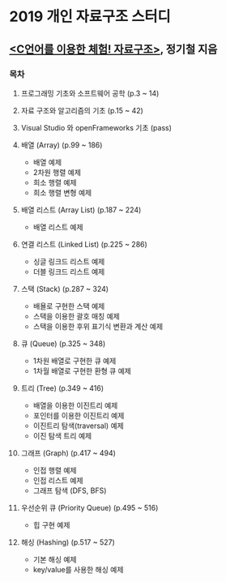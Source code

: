 # 2019 개인 자료구조 스터디

## [<C언어를 이용한 체험! 자료구조>](http://shopping.interpark.com/product/productInfo.do?prdNo=5908774339&dispNo=016001&bizCd=P01397&NaPm=ct%3Dk4pk6kw8%7Cci%3D5bc797ca6a761f88f67a699cbb984748db3f603c%7Ctr%3Dslsl%7Csn%3D3%7Chk%3Db60635d37d81e7da796772a03701506e6d0c7cc7&utm_medium=affiliate&utm_source=naver&utm_campaign=shop_p11714_p01397&utm_content=price_comparison), 정기철 지음

### 목차

1. 프로그래밍 기초와 소프트웨어 공학 (p.3 ~ 14)

2. 자료 구조와 알고리즘의 기초 (p.15 ~ 42)

3. Visual Studio 와 openFrameworks 기초 (pass)

4. 배열 (Array) (p.99 ~ 186)
   - 배열 예제
   - 2차원 행렬 예제
   - 희소 행렬 예제
   - 희소 행렬 변형 예제

5. 배열 리스트 (Array List) (p.187 ~ 224)
   - 배열 리스트 예제

6. 연결 리스트 (Linked List) (p.225 ~ 286)
   - 싱글 링크드 리스트 예제
   - 더블 링크드 리스트 예제

7. 스택 (Stack) (p.287 ~ 324)
   - 배욜로 구현한 스택 예제
   - 스택을 이용한 괄호 매칭 예제
   - 스택을 이용한 후위 표기식 변환과 계산 예제

8. 큐 (Queue) (p.325 ~ 348)
    - 1차원 배열로 구현한 큐 예제
    - 1차월 배열로 구현한 환형 큐 예제

9. 트리 (Tree) (p.349 ~ 416)
    - 배열을 이용한 이진트리 예제
    - 포인터를 이용한 이진트리 예제
    - 이진트리 탐색(traversal) 예제
    - 이진 탐색 트리 예제

10. 그래프 (Graph) (p.417 ~ 494)
    - 인접 행렬 예제
    - 인접 리스트 예제
    - 그래프 탐색 (DFS, BFS)

11. 우선순위 큐 (Priority Queue) (p.495 ~ 516)
    - 힙 구현 예제

12. 해싱 (Hashing) (p.517 ~ 527)
    - 기본 해싱 예제
    - key/value를 사용한 해싱 예제
